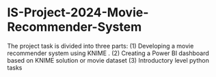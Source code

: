 # IS-Project-2024-Movie-Recommender-System
The project task is divided into three parts: (1) Developing a movie recommender system using KNIME . (2) Creating a Power BI dashboard based on KNIME solution or movie dataset  (3) Introductory level python tasks
